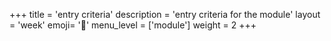 +++
title = 'entry criteria'
description = 'entry criteria for the module'
layout = 'week'
emoji= '📝'
menu_level = ['module']
weight = 2
+++
